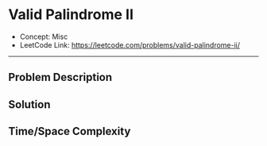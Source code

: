 # Valid Palindrome II

- Concept: Misc
- LeetCode Link: https://leetcode.com/problems/valid-palindrome-ii/

---

## Problem Description

## Solution

## Time/Space Complexity

